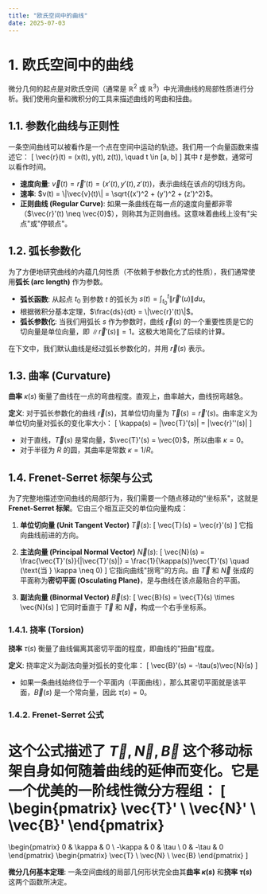 ```yaml
---
title: "欧氏空间中的曲线"
date: 2025-07-03
---
```


# 1. 欧氏空间中的曲线

微分几何的起点是对欧氏空间（通常是 $\mathbb{R}^2$ 或 $\mathbb{R}^3$）中光滑曲线的局部性质进行分析。我们使用向量和微积分的工具来描述曲线的弯曲和扭曲。

## 1.1. 参数化曲线与正则性

一条空间曲线可以被看作是一个点在空间中运动的轨迹。我们用一个向量函数来描述它：
\[ \vec{r}(t) = (x(t), y(t), z(t)), \quad t \in [a, b] \]
其中 $t$ 是参数，通常可以看作时间。

- **速度向量**: $\vec{v}(t) = \vec{r}'(t) = (x'(t), y'(t), z'(t))$，表示曲线在该点的切线方向。
- **速率**: $v(t) = \|\vec{v}(t)\| = \sqrt{(x')^2 + (y')^2 + (z')^2}$。
- **正则曲线 (Regular Curve)**: 如果一条曲线在每一点的速度向量都非零（$\vec{r}'(t) \neq \vec{0}$），则称其为正则曲线。这意味着曲线上没有"尖点"或"停顿点"。

## 1.2. 弧长参数化

为了方便地研究曲线的内蕴几何性质（不依赖于参数化方式的性质），我们通常使用**弧长 (arc length)** 作为参数。

- **弧长函数**: 从起点 $t_0$ 到参数 $t$ 的弧长为 $s(t) = \int_{t_0}^t \|\vec{r}'(u)\| du$。
- 根据微积分基本定理，$\frac{ds}{dt} = \|\vec{r}'(t)\|$。
- **弧长参数化**: 当我们用弧长 $s$ 作为参数时，曲线 $\vec{r}(s)$ 的一个重要性质是它的切向量是单位向量，即 $\|\vec{r}'(s)\| = 1$。这极大地简化了后续的计算。

在下文中，我们默认曲线是经过弧长参数化的，并用 $\vec{r}(s)$ 表示。

## 1.3. 曲率 (Curvature)

**曲率** $\kappa(s)$ 衡量了曲线在一点的弯曲程度。直观上，曲率越大，曲线拐弯越急。

**定义**:
对于弧长参数化的曲线 $\vec{r}(s)$，其单位切向量为 $\vec{T}(s) = \vec{r}'(s)$。曲率定义为单位切向量对弧长的变化率大小：
\[ \kappa(s) = \|\vec{T}'(s)\| = \|\vec{r}''(s)\| \]

- 对于直线，$\vec{T}(s)$ 是常向量，$\vec{T}'(s) = \vec{0}$，所以曲率 $\kappa=0$。
- 对于半径为 $R$ 的圆，其曲率是常数 $\kappa = 1/R$。

## 1.4. Frenet-Serret 标架与公式

为了完整地描述空间曲线的局部行为，我们需要一个随点移动的"坐标系"，这就是 **Frenet-Serret 标架**。它由三个相互正交的单位向量构成：

1. **单位切向量 (Unit Tangent Vector)** $\vec{T}(s)$:
    \[ \vec{T}(s) = \vec{r}'(s) \]
    它指向曲线前进的方向。

2. **主法向量 (Principal Normal Vector)** $\vec{N}(s)$:
    \[ \vec{N}(s) = \frac{\vec{T}'(s)}{\|\vec{T}'(s)\|} = \frac{1}{\kappa(s)}\vec{T}'(s) \quad (\text{当 } \kappa \neq 0) \]
    它指向曲线"拐弯"的方向。由 $\vec{T}$ 和 $\vec{N}$ 张成的平面称为**密切平面 (Osculating Plane)**，是与曲线在该点最贴合的平面。

3. **副法向量 (Binormal Vector)** $\vec{B}(s)$:
    \[ \vec{B}(s) = \vec{T}(s) \times \vec{N}(s) \]
    它同时垂直于 $\vec{T}$ 和 $\vec{N}$，构成一个右手坐标系。

### 1.4.1. 挠率 (Torsion)

**挠率** $\tau(s)$ 衡量了曲线偏离其密切平面的程度，即曲线的"扭曲"程度。

**定义**: 挠率定义为副法向量对弧长的变化率：
\[ \vec{B}'(s) = -\tau(s)\vec{N}(s) \]

- 如果一条曲线始终位于一个平面内（平面曲线），那么其密切平面就是该平面，$\vec{B}(s)$ 是一个常向量，因此 $\tau(s)=0$。

### 1.4.2. Frenet-Serret 公式

这个公式描述了 $\vec{T}, \vec{N}, \vec{B}$ 这个移动标架自身如何随着曲线的延伸而变化。它是一个优美的一阶线性微分方程组：
\[
\begin{pmatrix} \vec{T}' \\ \vec{N}' \\ \vec{B}' \end{pmatrix}
=

\begin{pmatrix} 0 & \kappa & 0 \\ -\kappa & 0 & \tau \\ 0 & -\tau & 0 \end{pmatrix}
\begin{pmatrix} \vec{T} \\ \vec{N} \\ \vec{B} \end{pmatrix}
\]

**微分几何基本定理**:
一条空间曲线的局部几何形状完全由其**曲率 $\kappa(s)$** 和**挠率 $\tau(s)$** 这两个函数所决定。
